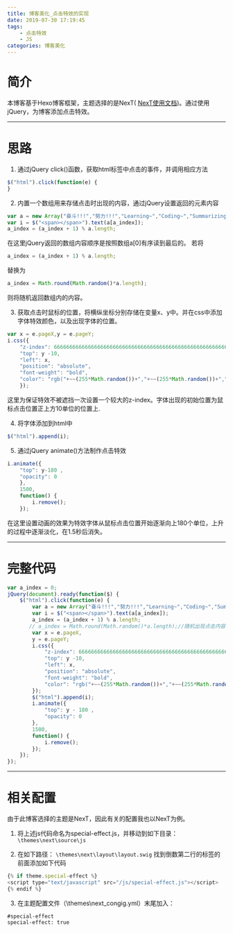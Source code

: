 ```yaml
---
title: 博客美化_点击特效的实现
date: 2019-07-30 17:19:45
tags:
    - 点击特效
    - JS
categories: 博客美化
---
```

# 简介

本博客基于Hexo博客框架，主题选择的是NexT( [NexT使用文档](http:////theme-nehttpxt.iissnan.com/))。通过使用jQuery，为博客添加点击特效。<br/>
<hr/>

# 思路

1. 通过jQuery click()函数，获取html标签中点击的事件，并调用相应方法

``` js
$("html").click(function(e) {
}
```

2. 内置一个数组用来存储点击时出现的内容，通过jQuery设置返回的元素内容

``` js
var a = new Array("奋斗!!!","努力!!!","Learning~","Coding~","Summarizing~","Advancing~","VENI","VIDI","VICI","٩(•̤̀ᵕ•̤́๑)ᵒᵏᵎᵎᵎᵎ");
var i = $("<span></span>").text(a[a_index]);
a_index = (a_index + 1) % a.length;
```
在这里jQuery返回的数组内容顺序是按照数组a[0]有序读到最后的。
若将
``` js
a_index = (a_index + 1) % a.length;
```
替换为
``` js
a_index = Math.round(Math.random()*a.length);
```
则将随机返回数组内的内容。

3. 获取点击时鼠标的位置，将横纵坐标分别存储在变量x、y中。并在css中添加字体特效颜色，以及出现字体的位置。

``` js
var x = e.pageX,y = e.pageY;
i.css({
    "z-index": 66666666666666666666666666666666666666666666666666666666666,
    "top": y -10,
    "left": x,
    "position": "absolute",
    "font-weight": "bold",
    "color": "rgb("+~~(255*Math.random())+","+~~(255*Math.random())+","+~~(255*Math.random())+")"
    });
```
这里为保证特效不被遮挡一次设置一个较大的z-index。字体出现的初始位置为鼠标点击位置正上方10单位的位置上.

4. 将字体添加到html中

``` js
$("html").append(i);
```

5. 通过jQuery animate()方法制作点击特效

``` js
i.animate({
    "top": y-180 ,
    "opacity": 0
    },
    1500,
    function() {
        i.remove();
    });
```
在这里设置动画的效果为特效字体从鼠标点击位置开始逐渐向上180个单位，上升的过程中逐渐淡化，在1.5秒后消失。
<hr/>

# 完整代码

```js
var a_index = 0;
jQuery(document).ready(function($) {
    $("html").click(function(e) {
        var a = new Array("奋斗!!!","努力!!!","Learning~","Coding~","Summarizing~","Advancing~","VENI","VIDI","VICI","٩(•̤̀ᵕ•̤́๑)ᵒᵏᵎᵎᵎᵎ");
        var i = $("<span></span>").text(a[a_index]);
        a_index = (a_index + 1) % a.length;
       // a_index = Math.round(Math.random()*a.length);//随机出现点击内容
        var x = e.pageX,
        y = e.pageY;
        i.css({
            "z-index": 66666666666666666666666666666666666666666666666666666666666,
            "top": y -10,
            "left": x,
            "position": "absolute",
            "font-weight": "bold",
            "color": "rgb("+~~(255*Math.random())+","+~~(255*Math.random())+","+~~(255*Math.random())+")"
        });
        $("html").append(i);
        i.animate({
            "top": y - 180 ,
            "opacity": 0
        },
        1500,
        function() {
            i.remove();
        });
    });
});
```
<hr/>

# 相关配置

由于此博客选择的主题是NexT，因此有关的配置我也以NexT为例。


1. 将上述js代码命名为special-effect.js，并移动到如下目录：
`\themes\next\source\js`


2. 在如下路径：
`\themes\next\layout\layout.swig`
找到倒数第二行的</body>标签的前面添加如下代码

``` js
{% if theme.special-effect %}
<script type="text/javascript" src="/js/special-effect.js"></script>
{% endif %}
```


3. 在主题配置文件（\themes\next\_congig.yml）末尾加入：

```
#special-effect
special-effect: true
```